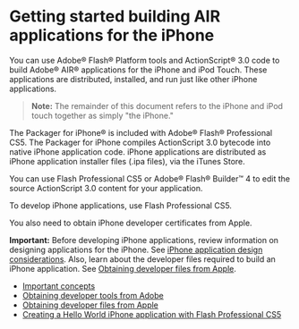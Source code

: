 # Getting started building AIR applications for the iPhone

You can use Adobe® Flash® Platform tools and ActionScript® 3.0 code to build
Adobe® AIR® applications for the iPhone and iPod Touch. These applications are
distributed, installed, and run just like other iPhone applications.

> **Note:** The remainder of this document refers to the iPhone and iPod touch
> together as simply "the iPhone."

The Packager for iPhone® is included with Adobe® Flash® Professional CS5. The
Packager for iPhone compiles ActionScript 3.0 bytecode into native iPhone
application code. iPhone applications are distributed as iPhone application
installer files (.ipa files), via the iTunes Store.

You can use Flash Professional CS5 or Adobe® Flash® Builder™ 4 to edit the
source ActionScript 3.0 content for your application.

To develop iPhone applications, use Flash Professional CS5.

You also need to obtain iPhone developer certificates from Apple.

**Important:** Before developing iPhone applications, review information on
designing applications for the iPhone. See
[iPhone application design considerations](../iphone-application-design-considerations/index.md).
Also, learn about the developer files required to build an iPhone application.
See
[Obtaining developer files from Apple](./obtaining-developer-files-from-apple/index.md).

- [Important concepts](./important-concepts.md)
- [Obtaining developer tools from Adobe](./obtaining-developer-tools-from-adobe.md)
- [Obtaining developer files from Apple](./obtaining-developer-files-from-apple/index.md)
- [Creating a Hello World iPhone application with Flash Professional CS5](./creating-a-hello-world-iphone-application-with-flash-professional-cs5/index.md)
